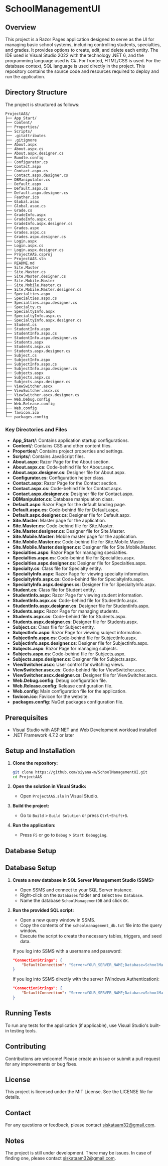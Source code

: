 # SchoolManagementUI

## Overview

This project is a Razor Pages application designed to serve as the UI for managing basic school systems, including controlling students, specialties, and grades. It provides options to create, edit, and delete each entity. The IDE used is Visual Studio 2022 with the technology .NET 6, and the programming language used is C#. For fronted, HTML/CSS is used. For the database context, SQL language is used directly in the project. This repository contains the source code and resources required to deploy and run the application.

## Directory Structure

The project is structured as follows:

```
ProjectAAS/
├── App_Start/
├── Content/
├── Properties/
├── Scripts/
├── .gitattributes
├── .gitignore
├── About.aspx
├── About.aspx.cs
├── About.aspx.designer.cs
├── Bundle.config
├── Configurator.cs
├── Contact.aspx
├── Contact.aspx.cs
├── Contact.aspx.designer.cs
├── DBManipulator.cs
├── Default.aspx
├── Default.aspx.cs
├── Default.aspx.designer.cs
├── Feather.ico
├── Global.asax
├── Global.asax.cs
├── Grade.cs
├── GradeInfo.aspx
├── GradeInfo.aspx.cs
├── GradeInfo.aspx.designer.cs
├── Grades.aspx
├── Grades.aspx.cs
├── Grades.aspx.designer.cs
├── Login.aspx
├── Login.aspx.cs
├── Login.aspx.designer.cs
├── ProjectAAS.csproj
├── ProjectAAS.sln
├── README.md
├── Site.Master
├── Site.Master.cs
├── Site.Master.designer.cs
├── Site.Mobile.Master
├── Site.Mobile.Master.cs
├── Site.Mobile.Master.designer.cs
├── Specialties.aspx
├── Specialties.aspx.cs
├── Specialties.aspx.designer.cs
├── Specialty.cs
├── SpecialtyInfo.aspx
├── SpecialtyInfo.aspx.cs
├── SpecialtyInfo.aspx.designer.cs
├── Student.cs
├── StudentInfo.aspx
├── StudentInfo.aspx.cs
├── StudentInfo.aspx.designer.cs
├── Students.aspx
├── Students.aspx.cs
├── Students.aspx.designer.cs
├── Subject.cs
├── SubjectInfo.aspx
├── SubjectInfo.aspx.cs
├── SubjectInfo.aspx.designer.cs
├── Subjects.aspx
├── Subjects.aspx.cs
├── Subjects.aspx.designer.cs
├── ViewSwitcher.ascx
├── ViewSwitcher.ascx.cs
├── ViewSwitcher.ascx.designer.cs
├── Web.Debug.config
├── Web.Release.config
├── Web.config
├── favicon.ico
└── packages.config
```


### Key Directories and Files

- **App_Start/**: Contains application startup configurations.
- **Content/**: Contains CSS and other content files.
- **Properties/**: Contains project properties and settings.
- **Scripts/**: Contains JavaScript files.
- **About.aspx**: Razor Page for the About section.
- **About.aspx.cs**: Code-behind file for About.aspx.
- **About.aspx.designer.cs**: Designer file for About.aspx.
- **Configurator.cs**: Configuration helper class.
- **Contact.aspx**: Razor Page for the Contact section.
- **Contact.aspx.cs**: Code-behind file for Contact.aspx.
- **Contact.aspx.designer.cs**: Designer file for Contact.aspx.
- **DBManipulator.cs**: Database manipulation class.
- **Default.aspx**: Razor Page for the default landing page.
- **Default.aspx.cs**: Code-behind file for Default.aspx.
- **Default.aspx.designer.cs**: Designer file for Default.aspx.
- **Site.Master**: Master page for the application.
- **Site.Master.cs**: Code-behind file for Site.Master.
- **Site.Master.designer.cs**: Designer file for Site.Master.
- **Site.Mobile.Master**: Mobile master page for the application.
- **Site.Mobile.Master.cs**: Code-behind file for Site.Mobile.Master.
- **Site.Mobile.Master.designer.cs**: Designer file for Site.Mobile.Master.
- **Specialties.aspx**: Razor Page for managing specialties.
- **Specialties.aspx.cs**: Code-behind file for Specialties.aspx.
- **Specialties.aspx.designer.cs**: Designer file for Specialties.aspx.
- **Specialty.cs**: Class file for Specialty entity.
- **SpecialtyInfo.aspx**: Razor Page for viewing specialty information.
- **SpecialtyInfo.aspx.cs**: Code-behind file for SpecialtyInfo.aspx.
- **SpecialtyInfo.aspx.designer.cs**: Designer file for SpecialtyInfo.aspx.
- **Student.cs**: Class file for Student entity.
- **StudentInfo.aspx**: Razor Page for viewing student information.
- **StudentInfo.aspx.cs**: Code-behind file for StudentInfo.aspx.
- **StudentInfo.aspx.designer.cs**: Designer file for StudentInfo.aspx.
- **Students.aspx**: Razor Page for managing students.
- **Students.aspx.cs**: Code-behind file for Students.aspx.
- **Students.aspx.designer.cs**: Designer file for Students.aspx.
- **Subject.cs**: Class file for Subject entity.
- **SubjectInfo.aspx**: Razor Page for viewing subject information.
- **SubjectInfo.aspx.cs**: Code-behind file for SubjectInfo.aspx.
- **SubjectInfo.aspx.designer.cs**: Designer file for SubjectInfo.aspx.
- **Subjects.aspx**: Razor Page for managing subjects.
- **Subjects.aspx.cs**: Code-behind file for Subjects.aspx.
- **Subjects.aspx.designer.cs**: Designer file for Subjects.aspx.
- **ViewSwitcher.ascx**: User control for switching views.
- **ViewSwitcher.ascx.cs**: Code-behind file for ViewSwitcher.ascx.
- **ViewSwitcher.ascx.designer.cs**: Designer file for ViewSwitcher.ascx.
- **Web.Debug.config**: Debug configuration file.
- **Web.Release.config**: Release configuration file.
- **Web.config**: Main configuration file for the application.
- **favicon.ico**: Favicon for the website.
- **packages.config**: NuGet packages configuration file.

## Prerequisites

- Visual Studio with ASP.NET and Web Development workload installed
- .NET Framework 4.7.2 or later

## Setup and Installation

1. **Clone the repository:**
    ```sh
    git clone https://github.com/siyana-m/SchoolManagementUI.git
    cd ProjectAAS
    ```

2. **Open the solution in Visual Studio:**
    - Open `ProjectAAS.sln` in Visual Studio.

3. **Build the project:**
    - Go to `Build` > `Build Solution` or press `Ctrl+Shift+B`.

4. **Run the application:**
    - Press `F5` or go to `Debug` > `Start Debugging`.

## Database Setup

## Database Setup

1. **Create a new database in SQL Server Management Studio (SSMS):**
    - Open SSMS and connect to your SQL Server instance.
    - Right-click on the `Databases` folder and select `New Database`.
    - Name the database `SchoolManagementDB` and click `OK`.

2. **Run the provided SQL script:**
    - Open a new query window in SSMS.
    - Copy the contents of the `schoolmanagement_db.txt` file into the query window.
    - Execute the script to create the necessary tables, triggers, and seed data.

    If you log into SSMS with a username and password:
    ```json
    "ConnectionStrings": {
        "DefaultConnection": "Server=YOUR_SERVER_NAME;Database=SchoolManagementDB;User Id=YOUR_USERNAME;Password=YOUR_PASSWORD;"
    }
    ```

    If you log into SSMS directly with the server (Windows Authentication):
    ```json
    "ConnectionStrings": {
        "DefaultConnection": "Server=YOUR_SERVER_NAME;Database=SchoolManagementDB;Trusted_Connection=True;"
    }
    ```


## Running Tests

To run any tests for the application (if applicable), use Visual Studio's built-in testing tools.

## Contributing

Contributions are welcome! Please create an issue or submit a pull request for any improvements or bug fixes.

## License

This project is licensed under the MIT License. See the LICENSE file for details.

## Contact

For any questions or feedback, please contact siskataam32@gmail.com.

## Notes

The project is still under development. There may be issues. In case of finding one, please contact siskataam32@gmail.com.
